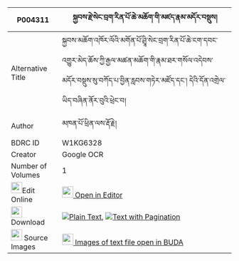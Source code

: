 |P004311|སྐྱབས་རྗེ་སེང་བྲག་རིན་པོ་ཆེ་མཆོག་གི་མཛད་རྣམ་མདོར་བསྡུས། 
| --- | --- 
|Alternative Title |སྐྱབས་མཆོག་འཁོར་ལོའི་མགོན་པོ་ཤྲཱི་སེང་བྲག་རིན་པོ་ཆེ་ངག་དབང་འགྱུར་མེད་ཆོས་ཀྱི་རྒྱལ་མཚན་མཆོག་གི་རྣམ་ཐར་གསོལ་འདེབས་མདོར་བསྡུས་སུ་བཀོད་པ་བྱིན་རླབས་གཏེར་མཛོད་དང་། དེའི་དོན་འགྲེལ་ཡིད་བཞིན་ནོར་བུའི་ཕྲེང་བ།
|Author| མཁན་པོ་ཕྲིན་ལས་རྡོ་རྗེ།
|BDRC ID | W1KG6328
|Creator | Google OCR
|Number of Volumes| 1
|<img width="25" src="https://img.icons8.com/color/25/000000/edit-property.png">Edit Online| [<img width="25" src="https://avatars.githubusercontent.com/u/45091458?s=200&v=4"> Open in Editor](http://editor.openpecha.org/P004311)
|<img width="25" src="https://img.icons8.com/fluent/48/000000/download-2.png"/>  Download | [![](https://img.icons8.com/color/20/000000/txt.png)Plain Text](https://github.com/Openpecha/P004311/releases/download/v1/kyabje_seng_drak_rinpoche_chok_plain_P004311.zip), [![](https://img.icons8.com/color/20/000000/txt.png)Text with Pagination](https://github.com/Openpecha/P004311/releases/download/v1/kyabje_seng_drak_rinpoche_chok_pages_P004311.zip)
|<img width="25" src="https://img.icons8.com/plasticine/100/000000/pictures-folder.png"/>  Source Images | [<img width="25" src="https://library.bdrc.io/icons/BUDA-small.svg"> Images of text file open in BUDA](https://library.bdrc.io/show/bdr:W1KG6328)